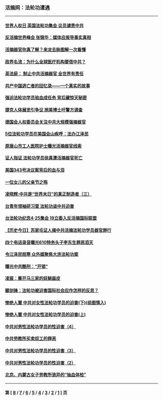### 活摘网：法轮功遭遇
---
#### [世界人权日 英国法轮功集会 议员谴责中共](../../pages/nf5881/n13431763.md?05160430) 
#### [反活摘世界峰会 张锦华：媒体应报导事实真相](../../pages/nf5881/n13278502.md?05160430) 
#### [活摘器官你真了解？来龙去脉图解一次看懂](../../pages/nf5881/n13013820.md?05160430) 
#### [政界名流：为什么全球医疗机构要信中共？](../../pages/nf5881/n11945479.md?05160430) 
#### [英法庭： 制止中共活摘器官 全世界有责任](../../pages/nf5881/n11330691.md?05160430) 
#### [共产中国逃亡者的回忆录——一个真实的故事](../../pages/nf5881/n10918649.md?05160430) 
#### [强迫法轮功学员验血成任务 背后藏惊天秘密](../../pages/nf5881/n4252384.md?05160430) 
#### [捷克人体展览引争议 旅美博士吁警方调查](../../pages/nf5881/n9429187.md?05160430) 
#### [德国会人权委员会关注中共大规模强摘器官](../../pages/nf5881/n8418950.md?05160430) 
#### [5位法轮功学员在美国会山疾呼：法办江泽民](../../pages/nf5881/n8101519.md?05160430) 
#### [原唐山市工人医院护士曝光活摘器官线索](../../pages/nf5881/n8076384.md?05160430) 
#### [证人指证 法轮功学员徐真遭活摘器官死亡](../../pages/nf5881/n8042467.md?05160430) 
#### [美国343号决议案背后的血与泪](../../pages/nf5881/n8020684.md?05160430) 
#### [一位女儿的父亲节之殇](../../pages/nf5881/n8014122.md?05160430) 
#### [凌晓辉:中共是“世界末日”的真正制造者（三）](../../pages/nf5881/n4210333.md?05160430) 
#### [台青年领袖研习营 法轮功谈中共迫害](../../pages/nf5881/n4141857.md?05160430) 
#### [台法轮功纪念4‧25集会 19立委入反活摘国际联盟](../../pages/nf5881/n4141821.md?05160430) 
#### [【历史今日】苏家屯证人揭中共活摘法轮功学员器官罪行](../../pages/nf5881/n4135912.md?05160430) 
#### [四个电话录音曝光610特务头子李东生罪恶滔天](../../pages/nf5881/n4040060.md?05160430) 
#### [令江泽民胆寒 众外媒聚焦大连法轮功案](../../pages/nf5881/n3932671.md?05160430) 
#### [曝光中共酷刑：“开锁”](../../pages/nf5881/n3889373.md?05160430) 
#### [凌宸：撕开马三家的妖魅画皮](../../pages/nf5881/n3849369.md?05160430) 
#### [郦剑锋：法轮功被迫害国际社会应作怎样的反思？](../../pages/nf5881/n3824560.md?05160430) 
#### [惨绝人寰 中共对女性法轮功学员的迫害(下)(组图慎入)](../../pages/nf5881/n3816285.md?05160430) 
#### [惨绝人寰 中共对女性法轮功学员的迫害(上)](../../pages/nf5881/n3815374.md?05160430) 
#### [中共对男性法轮功学员的性迫害（4）](../../pages/nf5881/n3769144.md?05160430) 
#### [中共劳教所买卖奴工的罪恶](../../pages/nf5881/n3769378.md?05160430) 
#### [中共对男性法轮功学员的性迫害（3）](../../pages/nf5881/n3768231.md?05160430) 
#### [中共对男性法轮功学员的性迫害（2）](../../pages/nf5881/n3767211.md?05160430) 
#### [北京、内蒙古女子劳教所诡异的“抽血体检”](../../pages/nf5881/n3753158.md?05160430) 

---
#### 第 [ [8](./8.md?05160430) / [7](./7.md?05160430) / [6](./6.md?05160430) / [5](./5.md?05160430) / [4](./4.md?05160430) / [3](./3.md?05160430) / [2](./2.md?05160430) / [1](./1.md?05160430) ] 页
